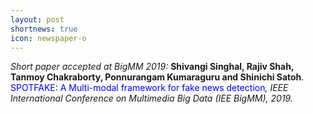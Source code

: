 ```yaml
---
layout: post
shortnews: true
icon: newspaper-o
---
```

<i>Short paper accepted at BigMM 2019:</i> <b>Shivangi Singhal, Rajiv Shah, Tanmoy Chakraborty, Ponnurangam Kumaraguru and Shinichi Satoh</b>. <font color="blue">SPOTFAKE: A Multi-modal framework for fake news detection</font><i>, IEEE International Conference on Multimedia Big Data (IEE BigMM), 2019.